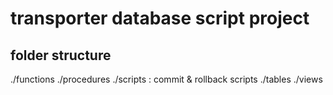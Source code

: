 # transporter database script project

## folder structure
./functions
./procedures
./scripts : commit & rollback scripts
./tables
./views

